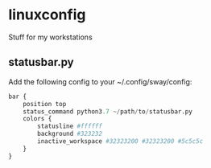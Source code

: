 # linuxconfig
Stuff for my workstations

## statusbar.py
Add the following config to your ~/.config/sway/config:  
```py
bar {
    position top
    status_command python3.7 ~/path/to/statusbar.py
    colors {
        statusline #ffffff
        background #323232
        inactive_workspace #32323200 #32323200 #5c5c5c
    }
}
``` 
